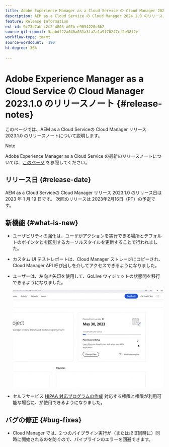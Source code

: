 ```yaml
---
title: Adobe Experience Manager as a Cloud Service の Cloud Manager 2023.1.0 のリリースノート
description: AEM as a Cloud Service の Cloud Manager 2024.1.0 のリリースノートです。
feature: Release Information
exl-id: 9c73d7ab-c2c2-4803-a07b-e9054220c6b2
source-git-commit: 5aabdf22a040a031a3fa2a1a9f70247cf2e38f2e
workflow-type: tm+mt
source-wordcount: '190'
ht-degree: 36%

---
```



# Adobe Experience Manager as a Cloud Service の Cloud Manager 2023.1.0 のリリースノート {#release-notes}

このページでは、AEM as a Cloud Serviceの Cloud Manager リリース 2023.1.0 のリリースノートについて説明します。

>[!NOTE]
>
>Adobe Experience Manager as a Cloud Service の最新のリリースノートについては、[このページ](/help/release-notes/release-notes-cloud/release-notes-current.md) を参照してください。

## リリース日 {#release-date}

AEM as a Cloud Serviceの Cloud Manager リリース 2023.1.0 のリリース日は 2023 年 1 月 19 日です。 次回のリリースは 2023年2月16日（PT）の予定です。

## 新機能 {#what-is-new}

* ユーザビリティの強化は、ユーザがアクションを実行できる場所とデフォルトのポインタとを区別するカーソルスタイルを更新することで行われました。

* カスタム UI テストレポートは、Cloud Manager ストレージにコピーされ、Cloud Manager API 呼び出しを介してアクセスできるようになりました。

* ユーザーは、左向き矢印を使用して、GoLive ウィジェットの状態間を移行できるようになりました。

   ![GoLive ウィジェットの切り替え](assets/go-live-transitions.gif)

* セルフサービス [HIPAA 対応プログラムの作成](/help/implementing/cloud-manager/getting-access-to-aem-in-cloud/creating-production-programs.md) 対応する権限と権限が利用可能な場合に、が使用できるようになりました。

## バグの修正 {#bug-fixes}

* Cloud Manager では、2 つのパイプライン実行が（またはほぼ同時に）同時に開始されるのを防ぐので、パイプラインのエラーを回避できます。
